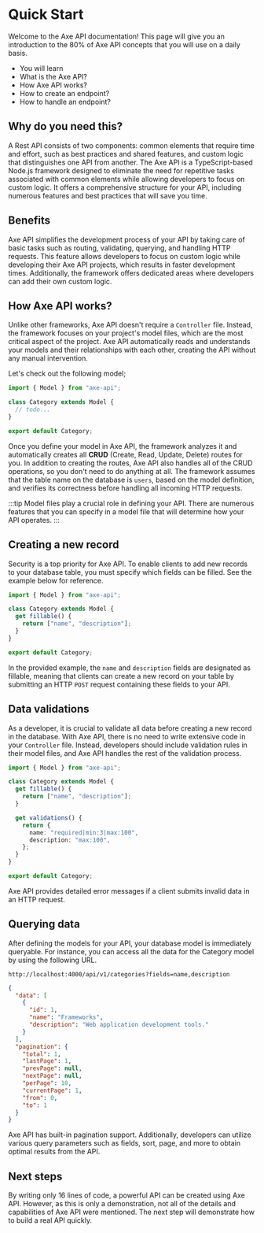 # Quick Start

<p class="description">
Welcome to the Axe API documentation! This page will give you an introduction to the 80% of Axe API concepts that you will use on a daily basis.
</p>

<ul class="intro">
  <li>You will learn</li>
  <li>What is the Axe API?</li>
  <li>How Axe API works?</li>
  <li>How to create an endpoint?</li>
  <li>How to handle an endpoint?</li>
</ul>

## Why do you need this?

A Rest API consists of two components: common elements that require time and effort, such as best practices and shared features, and custom logic that distinguishes one API from another. The Axe API is a TypeScript-based Node.js framework designed to eliminate the need for repetitive tasks associated with common elements while allowing developers to focus on custom logic. It offers a comprehensive structure for your API, including numerous features and best practices that will save you time.

## Benefits

Axe API simplifies the development process of your API by taking care of basic tasks such as routing, validating, querying, and handling HTTP requests. This feature allows developers to focus on custom logic while developing their Axe API projects, which results in faster development times. Additionally, the framework offers dedicated areas where developers can add their own custom logic.

## How Axe API works?

Unlike other frameworks, Axe API doesn't require a `Controller` file. Instead, the framework focuses on your project's model files, which are the most critical aspect of the project. Axe API automatically reads and understands your models and their relationships with each other, creating the API without any manual intervention.

Let's check out the following model;

```ts
import { Model } from "axe-api";

class Category extends Model {
  // todo...
}

export default Category;
```

Once you define your model in Axe API, the framework analyzes it and automatically creates all **CRUD** (Create, Read, Update, Delete) routes for you. In addition to creating the routes, Axe API also handles all of the CRUD operations, so you don't need to do anything at all. The framework assumes that the table name on the database is `users`, based on the model definition, and verifies its correctness before handling all incoming HTTP requests.

:::tip
Model files play a crucial role in defining your API. There are numerous features that you can specify in a model file that will determine how your API operates.
:::

## Creating a new record

Security is a top priority for Axe API. To enable clients to add new records to your database table, you must specify which fields can be filled. See the example below for reference.

```ts
import { Model } from "axe-api";

class Category extends Model {
  get fillable() {
    return ["name", "description"];
  }
}

export default Category;
```

In the provided example, the `name` and `description` fields are designated as fillable, meaning that clients can create a new record on your table by submitting an HTTP `POST` request containing these fields to your API.

## Data validations

As a developer, it is crucial to validate all data before creating a new record in the database. With Axe API, there is no need to write extensive code in your `Controller` file. Instead, developers should include validation rules in their model files, and Axe API handles the rest of the validation process.

```ts
import { Model } from "axe-api";

class Category extends Model {
  get fillable() {
    return ["name", "description"];
  }

  get validations() {
    return {
      name: "required|min:3|max:100",
      description: "max:100",
    };
  }
}

export default Category;
```

Axe API provides detailed error messages if a client submits invalid data in an HTTP request.

## Querying data

After defining the models for your API, your database model is immediately queryable. For instance, you can access all the data for the Category model by using the following URL.

`http://localhost:4000/api/v1/categories?fields=name,description`

```json
{
  "data": [
    {
      "id": 1,
      "name": "Frameworks",
      "description": "Web application development tools."
    }
  ],
  "pagination": {
    "total": 1,
    "lastPage": 1,
    "prevPage": null,
    "nextPage": null,
    "perPage": 10,
    "currentPage": 1,
    "from": 0,
    "to": 1
  }
}
```

Axe API has built-in pagination support. Additionally, developers can utilize various query parameters such as fields, sort, page, and more to obtain optimal results from the API.

## Next steps

By writing only 16 lines of code, a powerful API can be created using Axe API. However, as this is only a demonstration, not all of the details and capabilities of Axe API were mentioned. The next step will demonstrate how to build a real API quickly.
